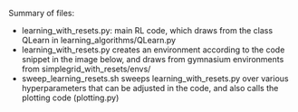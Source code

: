 Summary of files: 

- learning_with_resets.py: main RL code, which draws from the class QLearn in learning_algorithms/QLearn.py
- learning_with_resets.py creates an environment according to the code snippet in the image below, and draws from gymnasium environments from simplegrid_with_resets/envs/
- sweep_learning_resets.sh sweeps learning_with_resets.py over various hyperparameters that can be adjusted in the code, and also calls the plotting code (plotting.py)
